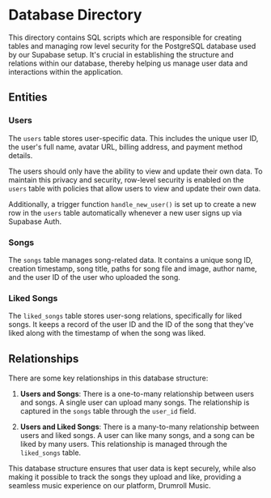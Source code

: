 # **Database Directory**

This directory contains SQL scripts which are responsible for creating tables and managing row level security for the PostgreSQL database used by our Supabase setup. It's crucial in establishing the structure and relations within our database, thereby helping us manage user data and interactions within the application.

## **Entities**

### **Users**

The `users` table stores user-specific data. This includes the unique user ID, the user's full name, avatar URL, billing address, and payment method details. 

The users should only have the ability to view and update their own data. To maintain this privacy and security, row-level security is enabled on the `users` table with policies that allow users to view and update their own data.

Additionally, a trigger function `handle_new_user()` is set up to create a new row in the `users` table automatically whenever a new user signs up via Supabase Auth. 

### **Songs**

The `songs` table manages song-related data. It contains a unique song ID, creation timestamp, song title, paths for song file and image, author name, and the user ID of the user who uploaded the song.

### **Liked Songs**

The `liked_songs` table stores user-song relations, specifically for liked songs. It keeps a record of the user ID and the ID of the song that they've liked along with the timestamp of when the song was liked.

## **Relationships**

There are some key relationships in this database structure:

1. **Users and Songs**: There is a one-to-many relationship between users and songs. A single user can upload many songs. The relationship is captured in the `songs` table through the `user_id` field.

2. **Users and Liked Songs**: There is a many-to-many relationship between users and liked songs. A user can like many songs, and a song can be liked by many users. This relationship is managed through the `liked_songs` table.

This database structure ensures that user data is kept securely, while also making it possible to track the songs they upload and like, providing a seamless music experience on our platform, Drumroll Music.